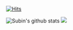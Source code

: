 [![Hits](https://hits.seeyoufarm.com/api/count/incr/badge.svg?url=https%3A%2F%2Fgithub.com%2Fsubinium)](https://hits.seeyoufarm.com)
	
![Subin's github stats](https://github-readme-stats.vercel.app/api?username=subinium&show_icons=true&hide_border=true)
![](https://road-to-kaggle-grandmaster.vercel.app/api/badges/a763337092/notebook)
